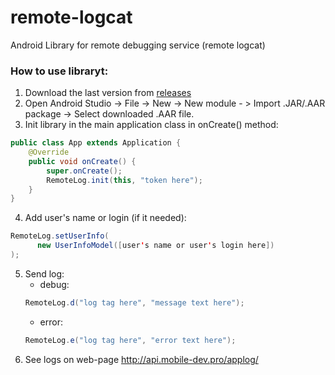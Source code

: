 # remote-logcat
Android Library for remote debugging service (remote logcat)

### How to use libraryt:
1. Download the last version from [releases](https://github.com/mobile-dev-pro/remote-logcat/releases)
2. Open Android Studio -> File -> New -> New module - > Import .JAR/.AAR package -> Select downloaded .AAR file.
3. Init library in the main application class in onCreate() method:
```java
public class App extends Application {
    @Override
    public void onCreate() {
        super.onCreate();
        RemoteLog.init(this, "token here");
    }
}
```
4. Add user's name or login (if it needed):
```java
RemoteLog.setUserInfo(
      new UserInfoModel([user's name or user's login here])
);
```
5. Send log:
    * debug:
    ```java
    RemoteLog.d("log tag here", "message text here");
    ```
    * error:
    ```java
    RemoteLog.e("log tag here", "error text here");
    ```
6. See logs on web-page http://api.mobile-dev.pro/applog/

